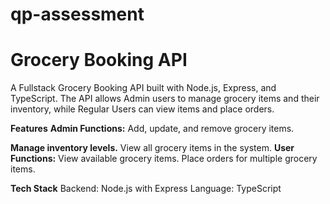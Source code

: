 # qp-assessment

<h1>Grocery Booking API</h1>

A Fullstack Grocery Booking API built with Node.js, Express, and TypeScript. The API allows Admin users to manage grocery items and their inventory, while Regular Users can view items and place orders.

<b>Features</b>
<b>Admin Functions:</b>
Add, update, and remove grocery items.

<b> Manage inventory levels.</b>
View all grocery items in the system.
<b>User Functions:</b>
View available grocery items.
Place orders for multiple grocery items.

<b>Tech Stack</b>
Backend: Node.js with Express
Language: TypeScript
